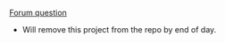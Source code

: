 ﻿[Forum question](https://docs.microsoft.com/en-us/answers/questions/876654/sql-problem.html)

- Will remove this project from the repo by end of day.
